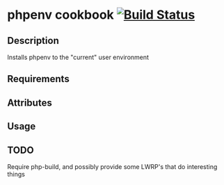# phpenv cookbook [![Build Status](https://secure.travis-ci.org/rgeyer-rs-cookbooks/phpenv.png?branch=master)](http://travis-ci.org/rgeyer-rs-cookbooks/phpenv)

## Description

Installs phpenv to the "current" user environment

## Requirements

## Attributes

## Usage

## TODO
Require php-build, and possibly provide some LWRP's that do interesting things
